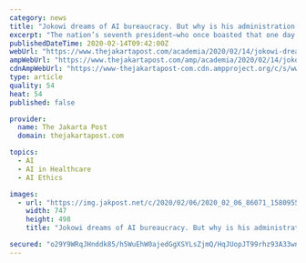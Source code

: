 ```yaml
---
category: news
title: "Jokowi dreams of AI bureaucracy. But why is his administration waging war on science?"
excerpt: "The nation’s seventh president—who once boasted that one day Indonesia would replace its lethargic bureaucracy with artificial intelligence (AI) — believes that only a generation ... The military doctor raised eyebrows when he introduced the so-called “brain wash” therapy to cure stroke. Also known as intra arterial cerebral flushing ..."
publishedDateTime: 2020-02-14T09:42:00Z
webUrl: "https://www.thejakartapost.com/academia/2020/02/14/jokowi-dreams-of-ai-bureaucracy-but-why-is-his-administration-waging-war-on-science.html"
ampWebUrl: "https://www.thejakartapost.com/amp/academia/2020/02/14/jokowi-dreams-of-ai-bureaucracy-but-why-is-his-administration-waging-war-on-science.html"
cdnAmpWebUrl: "https://www-thejakartapost-com.cdn.ampproject.org/c/s/www.thejakartapost.com/amp/academia/2020/02/14/jokowi-dreams-of-ai-bureaucracy-but-why-is-his-administration-waging-war-on-science.html"
type: article
quality: 54
heat: 54
published: false

provider:
  name: The Jakarta Post
  domain: thejakartapost.com

topics:
  - AI
  - AI in Healthcare
  - AI Ethics

images:
  - url: "https://img.jakpost.net/c/2020/02/06/2020_02_06_86071_1580955646._medium.jpg"
    width: 747
    height: 498
    title: "Jokowi dreams of AI bureaucracy. But why is his administration waging war on science?"

secured: "o29Y9WRqJHnddk85/h5WuEhW0ajedGgXSYLsZjmQ/HqJUopJT99rhz93A33wn66LwPNCc4K03Yc6ZYQ7pGQBEy2aeWZ59XOc7Sw9hU+tIXfuIEXc0dUVuwiED9ycGpGpxdrMFLDryyBRzCoZYidhQrZcacx6OSW0D9RmCVe7V9k+0OFr6QAD7xtXO4HyZmabseTXzEGawxW/+cxsF3w53rSaco0a5Yf+iZE/QN3+0Kwo5wWfY/D2NoONdsxyRxyqzRZrOIDYd1zFltlEJLWRtHC25K/p3GeqNvQ74At7qHoqIBbgWtQH25cCa2m8R9bm;N+j6EWxgElZksimeL+6m9w=="
---
```


